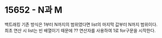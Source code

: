 # 15652 - N과 M
백트래킹
기존 방식은 1부터 N까지의 범위였다면
list의 마지막 값부터 N까지 범위이다. 
최초 연산 시 list는 빈 배열이기 때문에 ?? 연산자를 사용하여 1로 for구문을 시작한다.
